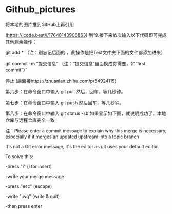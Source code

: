 # Github_pictures

将本地的图片推到GitHub上再引用

(https://icode.best/i/17648143906863)
到“9.接下来依次输入以下代码即可完成其他剩余操作：

git add * （注：别忘记后面的.，此操作是把Test文件夹下面的文件都添加进来）

git commit -m “提交信息” （注：“提交信息”里面换成你需要，如“first commit”）”

停止
(后面接https://zhuanlan.zhihu.com/p/54924115)

第六步：在命令窗口中输入 git pull
然后，回车。等几秒钟。

第七步：在命令窗口中输入 git push
然后回车，等几秒钟。

第八步：在命令窗口中输入 git status -sb
如果显示如下图，就说明成功了，本地仓库与远程仓库完全一致


注：Please enter a commit message to explain why this merge is necessary, especially if it merges an updated upstream into a topic branch

It's not a Git error message, it's the editor as git uses your default editor. 

To solve this:

-press "i" (i for insert)

-write your merge message

-press "esc" (escape)

-write ":wq" (write & quit)

-then press enter

